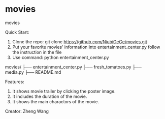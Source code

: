 # movies
movies

Quick Start:
  1. Clone the repo: git clone https://github.com/NiubiGeGe/movies.git
  2. Put your favorite movies' information into entertainment_center.py follow
       the instruction in the file
  3. Use command: python entertainment_center.py

movies/
├── entertainment_center.py
├── fresh_tomatoes.py
├── media.py
├── README.md

Features:
  1. It shows movie trailer by clicking the poster image.
  2. It includes the duration of the movie.
  3. It shows the main charactors of the movie.

Creator:
  Zheng Wang